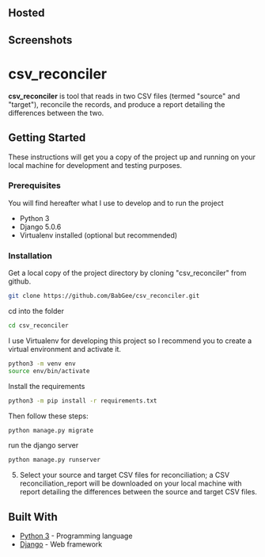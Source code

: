 ## Hosted


## Screenshots



# csv_reconciler

**csv_reconciler** is tool that reads in two CSV files (termed "source" and
"target"), reconcile the records, and produce a report detailing the differences between the two.


## Getting Started

These instructions will get you a copy of the project up and running on your local machine for development and testing purposes. 


### Prerequisites
You will find hereafter what I use to develop and to run the project
* Python 3
* Django 5.0.6
* Virtualenv installed (optional but recommended)


### Installation

Get a local copy of the project directory by cloning "csv_reconciler" from github.

```bash
git clone https://github.com/BabGee/csv_reconciler.git
```

cd into the folder

```bash
cd csv_reconciler
```

I use Virtualenv for developing this project so I recommend you to create a virtual environment and activate it.

```bash
python3 -m venv env
source env/bin/activate
```

Install the requirements

```bash
python3 -m pip install -r requirements.txt
```

Then follow these steps:

```bash
python manage.py migrate
```

run the django server

```bash
python manage.py runserver
```


5. Select your source and target CSV files for reconciliation; a CSV reconciliation_report will be downloaded on your local machine with report detailing the differences between the source and target CSV files.

## Built With

* [Python 3](https://www.python.org/downloads/) - Programming language
* [Django](https://www.djangoproject.com/) - Web framework 
